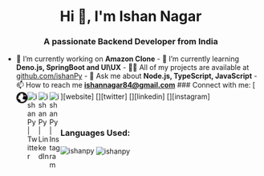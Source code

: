 <h1 align="center">Hi 👋, I'm Ishan Nagar</h1>
<h3 align="center">A passionate Backend Developer from India</h3>

- 🔭 I’m currently working on **Amazon Clone** - 🌱 I’m currently learning
**Deno.js, SpringBoot and UI\UX** - 👨‍💻 All of my projects are available at
[github.com/ishanPy](github.com/ishanPy) - 💬 Ask me about **Node.js,
TypeScript, JavaScript** - 📫 How to reach me **ishannagar84@gmail.com** ###
Connect with me: [<img
  align="left"
  alt="zinguss.herokuapp.com"
  width="22px"
  src="https://raw.githubusercontent.com/iconic/open-iconic/master/svg/globe.svg"
/>][website] [<img
  align="left"
  alt="ishanPy | Twitter"
  width="22px"
  src="https://cdn.jsdelivr.net/npm/simple-icons@v3/icons/twitter.svg"
/>][twitter] [<img
  align="left"
  alt="ishanPy | LinkedIn"
  width="22px"
  src="https://cdn.jsdelivr.net/npm/simple-icons@v3/icons/linkedin.svg"
/>][linkedin] [<img
  align="left"
  alt="ishanPy | Instagram"
  width="22px"
  src="https://cdn.jsdelivr.net/npm/simple-icons@v3/icons/instagram.svg"
/>][instagram]

<br />

<h3 align="left">Languages Used:</h3>
<p>
<a href="https://www.typescriptlang.org/" target="_blank"></a>
<a href="https://developer.mozilla.org/en-US/docs/Web/JavaScript"target="_blank"></a>
<a href="https://www.python.org" target="_blank"></a> 
</p>
<p align="left">
  <img
    align="left"
    src="https://github-readme-stats.vercel.app/api/top-langs?username=ishanpy&show_icons=true&locale=en&layout=compact"
    alt="ishanpy"
  />
</p>

<p>
  &nbsp;<img
    align="center"
    src="https://github-readme-stats.vercel.app/api?username=ishanpy&show_icons=true&locale=en"
    alt="ishanpy"
  />
</p>

<!-- <a href="https://www.w3schools.com/css/" target="_blank"> <img
            src="https://raw.githubusercontent.com/devicons/devicon/master/icons/css3/css3-original-wordmark.svg"
            alt="css3" width="40" height="40" /> </a> <a href="https://www.docker.com/" target="_blank"> <img
            src="https://raw.githubusercontent.com/devicons/devicon/master/icons/docker/docker-original-wordmark.svg"
            alt="docker" width="40" height="40" /> </a> <a href="https://www.figma.com/" target="_blank"> <img
            src="https://www.vectorlogo.zone/logos/figma/figma-icon.svg" alt="figma" width="40" height="40" /> </a> <a
        href="https://firebase.google.com/" target="_blank"> <img
            src="https://www.vectorlogo.zone/logos/firebase/firebase-icon.svg" alt="firebase" width="40" height="40" />
    </a> <a href="https://developer.mozilla.org/en-US/docs/Web/JavaScript" target="_blank"> <img
            src="https://raw.githubusercontent.com/devicons/devicon/master/icons/javascript/javascript-original.svg"
            alt="javascript" width="40" height="40" /> </a> <a href="https://www.jenkins.io" target="_blank"> <img
            src="https://www.vectorlogo.zone/logos/jenkins/jenkins-icon.svg" alt="jenkins" width="40" height="40" />
    </a> <a href="https://www.linux.org/" target="_blank"> <img
            src="https://raw.githubusercontent.com/devicons/devicon/master/icons/linux/linux-original.svg" alt="linux"
            width="40" height="40" /> </a> <a href="https://materializecss.com/" target="_blank"> <img
            src="https://raw.githubusercontent.com/prplx/svg-logos/5585531d45d294869c4eaab4d7cf2e9c167710a9/svg/materialize.svg"
            alt="materialize" width="40" height="40" /> </a> <a href="https://www.mongodb.com/" target="_blank"> <img
            src="https://raw.githubusercontent.com/devicons/devicon/master/icons/mongodb/mongodb-original-wordmark.svg"
            alt="mongodb" width="40" height="40" /> </a> <a href="https://nodejs.org" target="_blank"> <img
            src="https://raw.githubusercontent.com/devicons/devicon/master/icons/nodejs/nodejs-original-wordmark.svg"
            alt="nodejs" width="40" height="40" /> </a> <a href="https://www.postgresql.org" target="_blank"> <img
            src="https://raw.githubusercontent.com/devicons/devicon/master/icons/postgresql/postgresql-original-wordmark.svg"
            alt="postgresql" width="40" height="40" /> </a> <a href="https://postman.com" target="_blank"> <img
            src="https://www.vectorlogo.zone/logos/getpostman/getpostman-icon.svg" alt="postman" width="40"
            height="40" /> </a> <a href="https://pugjs.org" target="_blank"> <img
            src="https://cdn.worldvectorlogo.com/logos/pug.svg" alt="pug" width="40" height="40" /> </a> <a
        href="https://www.python.org" target="_blank"> <img
            src="https://raw.githubusercontent.com/devicons/devicon/master/icons/python/python-original.svg"
            alt="python" width="40" height="40" /> </a> <a href="https://reactjs.org/" target="_blank"> <img
            src="https://raw.githubusercontent.com/devicons/devicon/master/icons/react/react-original-wordmark.svg"
            alt="react" width="40" height="40" /> </a> <a href="https://www.typescriptlang.org/" target="_blank"> <img
            src="https://raw.githubusercontent.com/devicons/devicon/master/icons/typescript/typescript-original.svg"
            alt="typescript" width="40" height="40" /> </a> </p>

<p> -->
